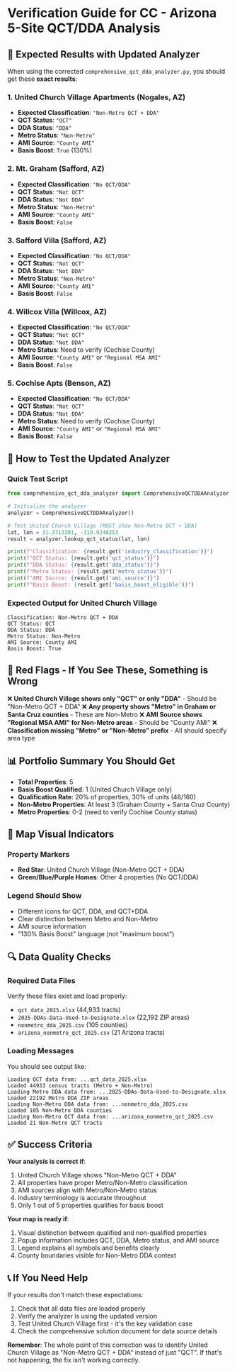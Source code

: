 # Verification Guide for CC - Arizona 5-Site QCT/DDA Analysis

## 🎯 Expected Results with Updated Analyzer

When using the corrected `comprehensive_qct_dda_analyzer.py`, you should get these **exact results**:

### **1. United Church Village Apartments (Nogales, AZ)**
- **Expected Classification**: `"Non-Metro QCT + DDA"`
- **QCT Status**: `"QCT"`
- **DDA Status**: `"DDA"`
- **Metro Status**: `"Non-Metro"`
- **AMI Source**: `"County AMI"`
- **Basis Boost**: `True` (130%)

### **2. Mt. Graham (Safford, AZ)**
- **Expected Classification**: `"No QCT/DDA"`
- **QCT Status**: `"Not QCT"`
- **DDA Status**: `"Not DDA"`
- **Metro Status**: `"Non-Metro"`
- **AMI Source**: `"County AMI"`
- **Basis Boost**: `False`

### **3. Safford Villa (Safford, AZ)**
- **Expected Classification**: `"No QCT/DDA"`
- **QCT Status**: `"Not QCT"`
- **DDA Status**: `"Not DDA"`
- **Metro Status**: `"Non-Metro"`
- **AMI Source**: `"County AMI"`
- **Basis Boost**: `False`

### **4. Willcox Villa (Willcox, AZ)**
- **Expected Classification**: `"No QCT/DDA"`
- **QCT Status**: `"Not QCT"`
- **DDA Status**: `"Not DDA"`
- **Metro Status**: Need to verify (Cochise County)
- **AMI Source**: `"County AMI"` or `"Regional MSA AMI"`
- **Basis Boost**: `False`

### **5. Cochise Apts (Benson, AZ)**
- **Expected Classification**: `"No QCT/DDA"`
- **QCT Status**: `"Not QCT"`
- **DDA Status**: `"Not DDA"`
- **Metro Status**: Need to verify (Cochise County)
- **AMI Source**: `"County AMI"` or `"Regional MSA AMI"`
- **Basis Boost**: `False`

## 🔧 How to Test the Updated Analyzer

### **Quick Test Script**
```python
from comprehensive_qct_dda_analyzer import ComprehensiveQCTDDAAnalyzer

# Initialize the analyzer
analyzer = ComprehensiveQCTDDAAnalyzer()

# Test United Church Village (MUST show Non-Metro QCT + DDA)
lat, lon = 31.3713391, -110.9240253
result = analyzer.lookup_qct_status(lat, lon)

print(f"Classification: {result.get('industry_classification')}")
print(f"QCT Status: {result.get('qct_status')}")
print(f"DDA Status: {result.get('dda_status')}")
print(f"Metro Status: {result.get('metro_status')}")
print(f"AMI Source: {result.get('ami_source')}")
print(f"Basis Boost: {result.get('basis_boost_eligible')}")
```

### **Expected Output for United Church Village**
```
Classification: Non-Metro QCT + DDA
QCT Status: QCT
DDA Status: DDA
Metro Status: Non-Metro
AMI Source: County AMI
Basis Boost: True
```

## 🚨 Red Flags - If You See These, Something is Wrong

❌ **United Church Village shows only "QCT" or only "DDA"** - Should be "Non-Metro QCT + DDA"
❌ **Any property shows "Metro" in Graham or Santa Cruz counties** - These are Non-Metro
❌ **AMI Source shows "Regional MSA AMI" for Non-Metro areas** - Should be "County AMI"
❌ **Classification missing "Metro" or "Non-Metro" prefix** - All should specify area type

## 📊 Portfolio Summary You Should Get

- **Total Properties**: 5
- **Basis Boost Qualified**: 1 (United Church Village only)
- **Qualification Rate**: 20% of properties, 30% of units (48/160)
- **Non-Metro Properties**: At least 3 (Graham County + Santa Cruz County)
- **Metro Properties**: 0-2 (need to verify Cochise County status)

## 🎨 Map Visual Indicators

### **Property Markers**
- **Red Star**: United Church Village (Non-Metro QCT + DDA)
- **Green/Blue/Purple Homes**: Other 4 properties (No QCT/DDA)

### **Legend Should Show**
- Different icons for QCT, DDA, and QCT+DDA
- Clear distinction between Metro and Non-Metro
- AMI source information
- "130% Basis Boost" language (not "maximum boost")

## 🔍 Data Quality Checks

### **Required Data Files**
Verify these files exist and load properly:
- `qct_data_2025.xlsx` (44,933 tracts)
- `2025-DDAs-Data-Used-to-Designate.xlsx` (22,192 ZIP areas)
- `nonmetro_dda_2025.csv` (105 counties)
- `arizona_nonmetro_qct_2025.csv` (21 Arizona tracts)

### **Loading Messages**
You should see output like:
```
Loading QCT data from: ...qct_data_2025.xlsx
Loaded 44933 census tracts (Metro + Non-Metro)
Loading Metro DDA data from: ...2025-DDAs-Data-Used-to-Designate.xlsx
Loaded 22192 Metro DDA ZIP areas
Loading Non-Metro DDA data from: ...nonmetro_dda_2025.csv
Loaded 105 Non-Metro DDA counties
Loading Non-Metro QCT data from: ...arizona_nonmetro_qct_2025.csv
Loaded 21 Non-Metro QCT tracts
```

## ✅ Success Criteria

**Your analysis is correct if**:
1. United Church Village shows "Non-Metro QCT + DDA"
2. All properties have proper Metro/Non-Metro classification
3. AMI sources align with Metro/Non-Metro status
4. Industry terminology is accurate throughout
5. Only 1 out of 5 properties qualifies for basis boost

**Your map is ready if**:
1. Visual distinction between qualified and non-qualified properties
2. Popup information includes QCT, DDA, Metro status, and AMI source
3. Legend explains all symbols and benefits clearly
4. County boundaries visible for Non-Metro DDA context

## 📞 If You Need Help

If your results don't match these expectations:
1. Check that all data files are loaded properly
2. Verify the analyzer is using the updated version
3. Test United Church Village first - it's the key validation case
4. Check the comprehensive solution document for data source details

**Remember**: The whole point of this correction was to identify United Church Village as "Non-Metro QCT + DDA" instead of just "QCT". If that's not happening, the fix isn't working correctly.